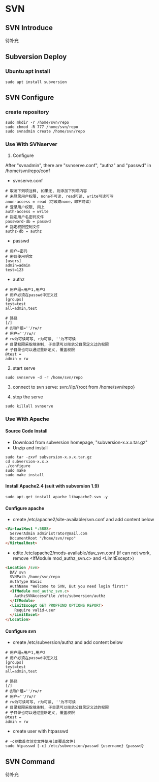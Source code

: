 # SVN

## SVN Introduce

待补充

## Subversion Deploy

### Ubuntu apt install

```shell
sudo apt install subversion
```

## SVN Configure

### create repository

```shell
sudo mkdir -r /home/svn/repo
sudo chmod -R 777 /home/svn/repo
sudo svnadmin create /home/svn/repo
```

### Use With SVNserver

1. Configure

After "svnadmin", there are "svnserve.conf", "authz" and "passwd" in /home/svn/repo/conf

- svnserve.conf

```shell
# 取消下列项注释, 如果无, 则添加下列项内容
# 未登录用户权限, none不可读, read可读, write可读可写
anon-access = read（可改成none，即不可读）
# 登录用户权限, 同上
auth-access = write
# 指定用户名密码文件
password-db = passwd
# 指定权限控制文件
authz-db = authz
```

- passwd

```shell
# 用户=密码
# 密码使用明文
[users]
admin=admin
test=123
```

- authz

```shell
# 用户组=用户1,用户2
# 用户必须在passwd中定义过
[groups]
test=test
all=admin,test

# 路径
[/]
# @用户组=''/rw/r
# 用户=''/rw/r
# rw为可读可写, r为可读, ''为不可读
# 目录权限采取继承制, 子目录可以继承父目录定义过的权限
# 子目录也可以通过重新定义, 覆盖权限
@test =
admin = rw
```

2. start serve

```shell
sudo svnserve -d -r /home/svn/repo
```

3. connect to svn serve: svn://ip/{root from /home/svn/repo}

4. stop the serve

```shell
sudo killall svnserve
```

### Use With Apache

#### Source Code Install

- Download from subversion homepage, "subversion-x.x.x.tar.gz"
- Unzip and install

```shell
sudo tar -zxvf subversion-x.x.x.tar.gz
cd subversion-x.x.x
./configure
sudo make
sudo make install
```

#### Install Apache2.4 (suit with subversion 1.9)

```shell
sudo apt-get install apache libapache2-svn -y
```

#### Configure apache

- create /etc/apache2/site-available/svn.conf and add content below

```html
<VirtualHost *:5888>
  ServerAdmin administrator@mail.com
  DocumentRoot "/home/svn/repo"
</VirtualHost>
```

- edite /etc/apache2/mods-available/dav_svn.conf (if can not work, remove \<IfModule mod_authz_svn.c\> and \<LimitExcept\>)

```html
<Location /svn>
  DAV svn
  SVNPath /home/svn/repo
  AuthType Basic
  AuthName "Welcome to SVN, But you need login first!"
  <IfModule mod_authz_svn.c>
    AuthzSVNAccessFile /etc/subversion/authz
  </IfModule>
  <LimitExcept GET PROPFIND OPTIONS REPORT>
    Require valid-user
  </LimitExcet>
</Location>
```

#### Configure svn

- create /etc/subversion/authz and add content below

```shell
# 用户组=用户1,用户2
# 用户必须在passwd中定义过
[groups]
test=test
all=admin,test

# 路径
[/]
# @用户组=''/rw/r
# 用户=''/rw/r
# rw为可读可写, r为可读, ''为不可读
# 目录权限采取继承制, 子目录可以继承父目录定义过的权限
# 子目录也可以通过重新定义, 覆盖权限
@test =
admin = rw
```

- create user with htpasswd

```shell
# -c参数首次创立文件使用(即覆盖文件)
sudo htpasswd [-c] /etc/subversion/passwd {username} {passwd}
```

## SVN Command

待补充
